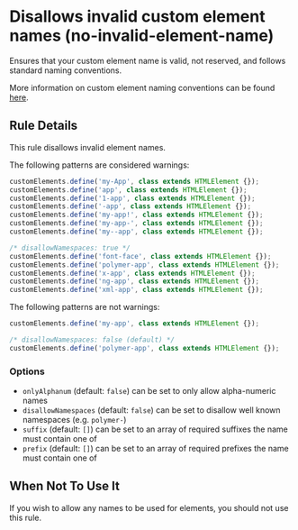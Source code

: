 # Disallows invalid custom element names (no-invalid-element-name)

Ensures that your custom element name is valid, not reserved, and follows standard naming conventions.

More information on custom element naming conventions can be found [here](https://html.spec.whatwg.org/multipage/scripting.html#valid-custom-element-name).

## Rule Details

This rule disallows invalid element names.

The following patterns are considered warnings:

```ts
customElements.define('my-App', class extends HTMLElement {});
customElements.define('app', class extends HTMLElement {});
customElements.define('1-app', class extends HTMLElement {});
customElements.define('-app', class extends HTMLElement {});
customElements.define('my-app!', class extends HTMLElement {});
customElements.define('my-app-', class extends HTMLElement {});
customElements.define('my--app', class extends HTMLElement {});

/* disallowNamespaces: true */
customElements.define('font-face', class extends HTMLElement {});
customElements.define('polymer-app', class extends HTMLElement {});
customElements.define('x-app', class extends HTMLElement {});
customElements.define('ng-app', class extends HTMLElement {});
customElements.define('xml-app', class extends HTMLElement {});
```

The following patterns are not warnings:

```ts
customElements.define('my-app', class extends HTMLElement {});

/* disallowNamespaces: false (default) */
customElements.define('polymer-app', class extends HTMLElement {});
```

### Options

- `onlyAlphanum` (default: `false`) can be set to only allow alpha-numeric names
- `disallowNamespaces` (default: `false`) can be set to disallow well known
namespaces (e.g. `polymer-`)
- `suffix` (default: `[]`) can be set to an array of required suffixes the name
must contain one of
- `prefix` (default: `[]`) can be set to an array of required prefixes the name
must contain one of

## When Not To Use It

If you wish to allow any names to be used for elements, you should not use this rule.

